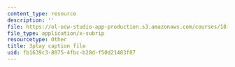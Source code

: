 ```yaml
---
content_type: resource
description: ''
file: https://ol-ocw-studio-app-production.s3.amazonaws.com/courses/18-01sc-single-variable-calculus-fall-2010/fb1639c380754fbcb28df50d21483f87_hjZhPczMkL4.srt
file_type: application/x-subrip
resourcetype: Other
title: 3play caption file
uid: fb1639c3-8075-4fbc-b28d-f50d21483f87
---
```

